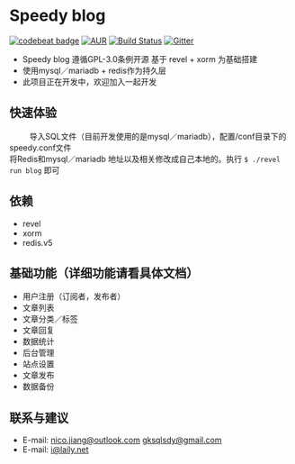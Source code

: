# Speedy blog

[![codebeat badge](https://codebeat.co/badges/0049b907-72aa-4fc5-8e7e-ee12fd8c4464)](https://codebeat.co/projects/github-com-speedyproject-blog)
[![AUR](https://img.shields.io/aur/license/yaourt.svg)](https://www.gnu.org/licenses/gpl-3.0.html)
[![Build Status](https://travis-ci.org/speedyproject/blog.svg?branch=master)](https://travis-ci.org/speedyproject/blog)
[![Gitter](https://badges.gitter.im/Join%20Chat.svg)](https://gitter.im/speedyblog/Lobby)
  
*	Speedy blog 遵循GPL-3.0条例开源 基于 revel + xorm 为基础搭建
*	使用mysql／mariadb + redis作为持久层
*	此项目正在开发中，欢迎加入一起开发

## 快速体验
  
&#12288;&#12288;导入SQL文件（目前开发使用的是mysql／mariadb），配置/conf目录下的speedy.conf文件 <br/>
将Redis和mysql／mariadb 地址以及相关修改成自己本地的。执行 ``` $ ./revel run blog ``` 即可
  

## 依赖

*	revel
*	xorm
*	redis.v5
  
  
## 基础功能（详细功能请看具体文档）

*	用户注册（订阅者，发布者）
*	文章列表
*	文章分类／标签
*	文章回复
*	数据统计
*	后台管理
*	站点设置
*	文章发布
*	数据备份
  
## 联系与建议

*	E-mail: nico.jiang@outlook.com gksqlsdy@gmail.com
*   E-mail: i@laily.net
  
  
  
  

